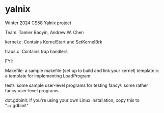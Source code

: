 # yalnix

Winter 2024 CS58 Yalnix project

Team: Tamier Baoyin, Andrew W. Chen

kernel.c: Contains KernelStart and SetKernelBrk

traps.c: Contains trap handlers







FYI:

Makefile:   a sample makefile (set up to build and link your kernel)
template.c: a template for implementing LoadProgram

test/: some sample user-level programs for testing
fancy/: some rather fancy user-level programs

dot.gdbinit: if you're using your own Linux installation, copy this to "~/.gdbinit"
